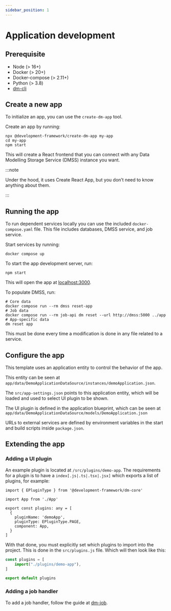 ```yaml
---
sidebar_position: 1
---
```


# Application development 

## Prerequisite

* Node (> 16+)
* Docker (> 20+)
* Docker-compose (> 2.11+)
* Python (> 3.8)
* [dm-cli](https://github.com/equinor/dm-cli)

[//]: # ()
## Create a new app

To initialize an app, you can use the `create-dm-app` tool. 

Create an app by running:

```
npx @development-framework/create-dm-app my-app
cd my-app
npm start
```

This will create a React frontend that you can connect with any Data Modelling Storage Service (DMSS) instance you want. 

:::note

Under the hood, it uses Create React App, but you don’t need to know anything about them.

:::

<!---
Important app folders and files:

```
my-app/
|_ apps/ - List of apps included (blueprint, entities, and data sources)
  |_ demo-app/
    |_ data
    |_ data_sources/
      |_ settings.json
  |_ src
    |_ plugins.js - List of plugins that should be loaded
    |_ settings.json - App settings
```
-->

## Running the app

To run dependent services locally you can use the included `docker-compose.yaml` file. This file includes databases, DMSS service, and job service. 

Start services by running:

```
docker compose up
```

To start the app development server, run:

```
npm start
```

This will open the app at [localhost:3000](http://localhost:3000).

To populate DMSS, run:

```
# Core data
docker compose run --rm dmss reset-app
# Job data 
docker compose run --rm job-api dm reset --url http://dmss:5000 ../app
# App-specific data
dm reset app
```

This must be done every time a modification is done in any file related to a service.

## Configure the app

This template uses an application entity to control the behavior of the app. 

This entity can be seen at `app/data/DemoApplicationDataSource/instances/demoApplication.json`. 

The `src/app-settings.json` points to this application entity, which will be loaded and used to select UI plugin to be shown.

The UI plugin is defined in the application blueprint, which can be seen at `app/data/DemoApplicationDataSource/models/DemoApplication.json`

URLs to external services are defined by environment variables in the start and build scripts inside `package.json`.

## Extending the app

### Adding a UI plugin

An example plugin is located at `/src/plugins/demo-app`.
The requirements for a plugin is to have a `index[.js|.ts|.tsx|.jsx]` which exports a list of plugins, for example:

```tsx
import { EPluginType } from '@development-framework/dm-core'

import App from './App'

export const plugins: any = [
  {
    pluginName: 'demoApp',
    pluginType: EPluginType.PAGE,
    component: App,
  }
]
```

With that done, you must explicitly set which plugins to import into the project. This is done in the `src/plugins.js` file. Which will then look like this:

```js
const plugins = [
    import("./plugins/demo-app"),
]

export default plugins

```

### Adding a job handler

To add a job handler, follow the guide at [dm-job](https://github.com/equinor/dm-job#job-handler-plugins).
